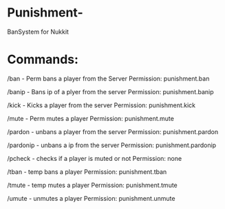 # Punishment-
BanSystem for Nukkit

# Commands:

/ban - Perm bans a player from the Server
Permission: punishment.ban

/banip - Bans ip of a plyer from the server
Permission: punishment.banip

/kick - Kicks a player from the server
Permission: punishment.kick

/mute - Perm mutes a player
Permission: punishment.mute

/pardon - unbans a player from the server
Permission: punishment.pardon

/pardonip - unbans a ip from the server
Permission: punishment.pardonip

/pcheck - checks if a player is muted or not
Permission: none

/tban - temp bans a player
Permission: punishment.tban

/tmute - temp mutes a player
Permission: punishment.tmute

/umute - unmutes a player
Permission: punishment.unmute

